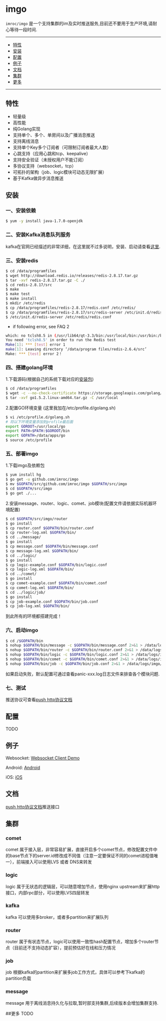 imgo
==============
`imroc/imgo` 是一个支持集群的im及实时推送服务,目前还不要用于生产环境,请耐心等待一段时间.

---------------------------------------
  * [特性](#特性)
  * [安装](#安装)
  * [配置](#配置)
  * [例子](#例子)
  * [文档](#文档)
  * [集群](#集群)
  * [更多](#更多)

---------------------------------------

## 特性
 * 轻量级
 * 高性能
 * 纯Golang实现
 * 支持单个、多个、单房间以及广播消息推送
 * 支持离线消息
 * 支持单个Key多个订阅者（可限制订阅者最大人数）
 * 心跳支持（应用心跳和tcp、keepalive）
 * 支持安全验证（未授权用户不能订阅）
 * 多协议支持（websocket，tcp）
 * 可拓扑的架构（job、logic模块可动态无限扩展）
 * 基于Kafka做异步消息推送

## 安装
### 一、安装依赖
```sh
$ yum -y install java-1.7.0-openjdk
```

### 二、安装Kafka消息队列服务

kafka在官网已经描述的非常详细，在这里就不过多说明，安装、启动请查看[这里](http://kafka.apache.org/documentation.html#quickstart).


### 三、安装redis
```sh
$ cd /data/programfiles
$ wget http://download.redis.io/releases/redis-2.8.17.tar.gz
$ tar -xvf redis-2.8.17.tar.gz -C ./
$ cd redis-2.8.17/src
$ make
$ make test
$ make install
$ mkdir /etc/redis
$ cp /data/programfiles/redis-2.8.17/redis.conf /etc/redis/
$ cp /data/programfiles/redis-2.8.17/src/redis-server /etc/init.d/redis-server
$ /etc/init.d/redis-server /etc/redis/redis.conf
```
* if following error, see FAQ 2
```sh
which: no tclsh8.5 in (/usr/lib64/qt-3.3/bin:/usr/local/bin:/usr/bin:/bin:/usr/local/sbin:/usr/sbin:/sbin:/home/geffzhang/bin)
You need 'tclsh8.5' in order to run the Redis test
Make[1]: *** [test] error 1
make[1]: Leaving directory ‘/data/program files/redis-2.6.4/src’
Make: *** [test] error 2！
```

### 四、搭建golang环境
1.下载源码(根据自己的系统下载对应的[安装包](http://golang.org/dl/))
```sh
$ cd /data/programfiles
$ wget -c --no-check-certificate https://storage.googleapis.com/golang/go1.5.2.linux-amd64.tar.gz
$ tar -xvf go1.5.2.linux-amd64.tar.gz -C /usr/local
```
2.配置GO环境变量
(这里我加在/etc/profile.d/golang.sh)
```sh
$ vi /etc/profile.d/golang.sh
# 将以下环境变量添加到profile最后面
export GOROOT=/usr/local/go
export PATH=$PATH:$GOROOT/bin
export GOPATH=/data/apps/go
$ source /etc/profile
```

### 五、部署imgo
1.下载imgo及依赖包
```sh
$ yum install hg
$ go get -u github.com/imroc/imgo
$ mv $GOPATH/src/github.com/imroc/imgo $GOPATH/src/imgo
$ cd $GOPATH/src/imgo
$ go get ./...
```

2.安装message、router、logic、comet、job模块(配置文件请依据实际机器环境配置)
```sh
$ cd $GOPATH/src/imgo/router
$ go install
$ cp router.conf $GOPATH/bin/router.conf
$ cp router-log.xml $GOPATH/bin/
$ cd ../message/
$ go install
$ cp message.conf $GOPATH/bin/message.conf
$ cp message-log.xml $GOPATH/bin/
$ cd ../logic/
$ go install
$ cp logic-example.conf $GOPATH/bin/logic.conf
$ cp logic-log.xml $GOPATH/bin/
$ cd ../comet/
$ go install
$ cp comet-example.conf $GOPATH/bin/comet.conf
$ cp comet-log.xml $GOPATH/bin/
$ cd ../logic/job/
$ go install
$ cp job-example.conf $GOPATH/bin/job.conf
$ cp job-log.xml $GOPATH/bin/
```
到此所有的环境都搭建完成！

### 六、启动imgo
```sh
$ cd /$GOPATH/bin
$ nohup $GOPATH/bin/message -c $GOPATH/bin/message.conf 2>&1 > /data/logs/imgo/panic-message.log &
$ nohup $GOPATH/bin/router -c $GOPATH/bin/router.conf 2>&1 > /data/logs/imgo/panic-router.log &
$ nohup $GOPATH/bin/logic -c $GOPATH/bin/logic.conf 2>&1 > /data/logs/imgo/panic-logic.log &
$ nohup $GOPATH/bin/comet -c $GOPATH/bin/comet.conf 2>&1 > /data/logs/imgo/panic-comet.log &
$ nohup $GOPATH/bin/job -c $GOPATH/bin/job.conf 2>&1 > /data/logs/imgo/panic-job.log &
```
如果启动失败，默认配置可通过查看panic-xxx.log日志文件来排查各个模块问题.

### 七、测试

推送协议可查看[push http协议文档](https://github.com/imroc/imgo/blob/master/doc/push.md)

## 配置

TODO

## 例子

Websocket: [Websocket Client Demo](https://github.com/imroc/imgo/tree/master/examples/javascript)

Android: [Android](https://github.com/roamdy/imgo-sdk)

iOS: [iOS](https://github.com/roamdy/imgo-oc-sdk)

## 文档
[push http协议文档](https://github.com/imroc/imgo/blob/master/doc/push.md)推送接口

## 集群

### comet

comet 属于接入层，非常容易扩展，直接开启多个comet节点，修改配置文件中的base节点下的server.id修改成不同值（注意一定要保证不同的comet进程值唯一），前端接入可以使用LVS 或者 DNS来转发

### logic

logic 属于无状态的逻辑层，可以随意增加节点，使用nginx upstream来扩展http接口，内部rpc部分，可以使用LVS四层转发

### kafka

kafka 可以使用多broker，或者多partition来扩展队列

### router

router 属于有状态节点，logic可以使用一致性hash配置节点，增加多个router节点（目前还不支持动态扩容），提前预估好在线和压力情况

### job

job 根据kafka的partition来扩展多job工作方式，具体可以参考下kafka的partition负载

### message

message 用于离线消息持久化与拉取,暂时部支持集群,后续版本会增加集群支持.

##更多
TODO
